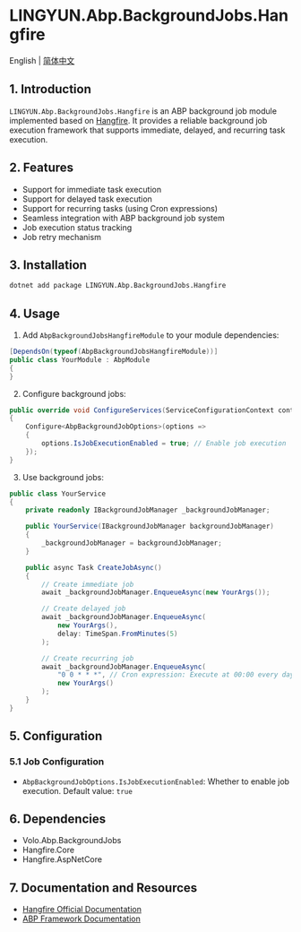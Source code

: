# LINGYUN.Abp.BackgroundJobs.Hangfire

English | [简体中文](README.md)

## 1. Introduction

`LINGYUN.Abp.BackgroundJobs.Hangfire` is an ABP background job module implemented based on [Hangfire](https://www.hangfire.io/). It provides a reliable background job execution framework that supports immediate, delayed, and recurring task execution.

## 2. Features

* Support for immediate task execution
* Support for delayed task execution
* Support for recurring tasks (using Cron expressions)
* Seamless integration with ABP background job system
* Job execution status tracking
* Job retry mechanism

## 3. Installation

```bash
dotnet add package LINGYUN.Abp.BackgroundJobs.Hangfire
```

## 4. Usage

1. Add `AbpBackgroundJobsHangfireModule` to your module dependencies:

```csharp
[DependsOn(typeof(AbpBackgroundJobsHangfireModule))]
public class YourModule : AbpModule
{
}
```

2. Configure background jobs:

```csharp
public override void ConfigureServices(ServiceConfigurationContext context)
{
    Configure<AbpBackgroundJobOptions>(options =>
    {
        options.IsJobExecutionEnabled = true; // Enable job execution
    });
}
```

3. Use background jobs:

```csharp
public class YourService
{
    private readonly IBackgroundJobManager _backgroundJobManager;

    public YourService(IBackgroundJobManager backgroundJobManager)
    {
        _backgroundJobManager = backgroundJobManager;
    }

    public async Task CreateJobAsync()
    {
        // Create immediate job
        await _backgroundJobManager.EnqueueAsync(new YourArgs());

        // Create delayed job
        await _backgroundJobManager.EnqueueAsync(
            new YourArgs(),
            delay: TimeSpan.FromMinutes(5)
        );

        // Create recurring job
        await _backgroundJobManager.EnqueueAsync(
            "0 0 * * *", // Cron expression: Execute at 00:00 every day
            new YourArgs()
        );
    }
}
```

## 5. Configuration

### 5.1 Job Configuration

* `AbpBackgroundJobOptions.IsJobExecutionEnabled`: Whether to enable job execution. Default value: `true`

## 6. Dependencies

* Volo.Abp.BackgroundJobs
* Hangfire.Core
* Hangfire.AspNetCore

## 7. Documentation and Resources

* [Hangfire Official Documentation](https://docs.hangfire.io/)
* [ABP Framework Documentation](https://docs.abp.io/)
